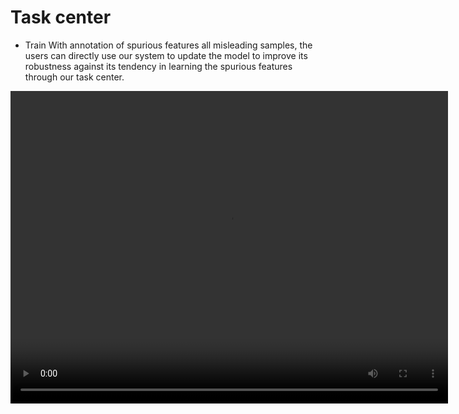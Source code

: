 # Task center
- Train
With annotation of spurious features all misleading samples, the users can directly use our system to update the model to improve its robustness against its tendency in learning the spurious features through our task center.
<video width="700" height="500" controls>
  <source src="https://user-images.githubusercontent.com/79496995/193446380-8290a251-c898-4482-b28e-e2176a9060c7.mov" type="video/mp4">
</video>
